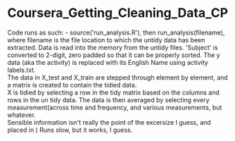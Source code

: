 Coursera_Getting_Cleaning_Data_CP
=================================

  
Code runs as such: - source('run_analysis.R'), then run_analysis(filename), where filename is the file location to which the untidy data has been extracted.
Data is read into the memory from the untidy files.  'Subject' is converted to 2-digit, zero padded so that it can be properly sorted.
The y data (aka the activity) is replaced with its English Name using activity
labels.txt.  
The data in X_test and X_train are stepped through element by element, and a matrix is created to contain the tidied data.  
X is tidied by selecting a row in the tidy matrix based on the columns and rows in the un tidy data.
The data is then averaged by selecting every measurement(across time and frequency, and various measurements, but whatever.  
Sensible information isn't really the point of the excersize I guess, and placed in )
Runs slow, but it works, I guess.